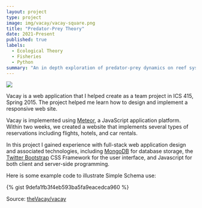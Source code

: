 ```yaml
---
layout: project
type: project
image: img/vacay/vacay-square.png
title: "Predator-Prey Theory"
date: 2021-Present
published: true
labels:
  - Ecological Theory
  - Fisheries
  - Python
summary: "An in depth exploration of predator-prey dynamics on reef systems and how to best model different types of interactions."
---
```


<img class="img-fluid" src="../img/Pred---Prey-Conceptual-Model-.pdf.jpg">

Vacay is a web application that I helped create as a team project in ICS 415, Spring 2015. The project helped me learn how to design and implement a responsive web site.

Vacay is implemented using [Meteor](http://meteor.com), a JavaScript application platform. Within two weeks, we created a website that implements several types of reservations including flights, hotels, and car rentals.

In this project I gained experience with full-stack web application design and associated technologies, including [MongoDB](http://mongodb.com) for database storage, the [Twitter Bootstrap](http://getbootstrap.com/) CSS Framework for the user interface, and Javascript for both client and server-side programming. 

Here is some example code to illustrate Simple Schema use:

{% gist 9defa1fb3f4eb593ba5fa9eacedca960 %}
 
Source: <a href="https://github.com/theVacay/vacay">theVacay/vacay</a>
